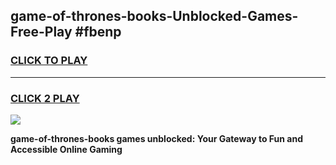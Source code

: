 
## game-of-thrones-books-Unblocked-Games-Free-Play #fbenp
<h3>
<a href="https://us.freeplayer.one?title=game-of-thrones-books&ref=9M">CLICK TO PLAY</a></h3>
<hr>

<h3>
<a href="https://us.freeplayer.one?title=game-of-thrones-books&ref=9M">CLICK 2 PLAY</a>
  
</h3>

<a href="https://us.freeplayer.one?title=game-of-thrones-books&ref=9M"><img src="https://clearcache.store/games.png"></a>


**game-of-thrones-books games unblocked: Your Gateway to Fun and Accessible Online Gaming**
